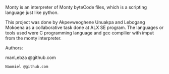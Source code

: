 Monty
is an interpreter of Monty byteCode files, which is a scripting language
just like python.

This project was done by Akpevweoghene Unuakpa and Lebogang Mokoena
as a collaborative task done at ALX SE program.
The languages or tools used were C programming language
and gcc compilier with imput from the monty interpreter.

Authors:

manLebza @github.com

	Naomiel @github.com
